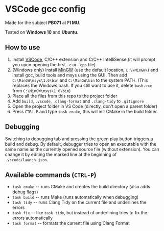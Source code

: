 # VSCode gcc config

Made for the subject **PB071** at **FI MU**.

Tested on **Windows 10** and **Ubuntu**.

## How to use
1. Install [VSCode](https://code.visualstudio.com/), C/C++ extension and C/C++ IntelliSense (it will prompt you upon opening the first `.c` or `.cpp` file)
2. (Windows only) Install [MinGW](https://sourceforge.net/projects/mingw/) (use the default location, `C:\\MinGW\`) and install gcc, build tools and msys using the GUI. Then add `C:\MinGW\msys\1.0\bin` and `C:\MinGW\bin` to the system PATH. (This replaces the Windows bash. If you still want to use it, delete `bash.exe` from `C:\MinGW\msys\1.0\bin`)
3. Place all the files from this repo to the project folder
4. Add `build`, `.vscode`, `.clang-format` and `.clang-tidy` to `.gitignore`
5. Open the project folder in VS Code (directly, don't open a parent folder)
6. Press `CTRL-P` and type `task cmake`, this will init CMake in the build folder.

## Debugging
Switching to debugging tab and pressing the green play button triggers a build and debug. By default, debugger tries to open an executable with the same name as the currently opened source file (without extension). You can change it by editing the marked line at the beginning of `.vscode/launch.json`.

## Available commands (`CTRL-P`)
- `task cmake` -- runs CMake and creates the build directory (also adds debug flags)
- `task build` -- runs Make (runs automatically when debugging)
- `task tidy` -- runs Clang Tidy on the current file and underlines the errors
- `task fix` -- like `task tidy`, but instead of underlining tries to fix the errors automatically
- `task format` -- formats the current file using Clang Format